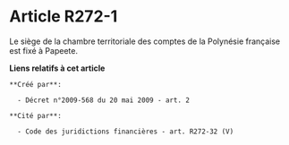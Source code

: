 # Article R272-1

Le siège de la chambre territoriale des comptes de la Polynésie française est fixé à Papeete.

**Liens relatifs à cet article**

	**Créé par**:

	  - Décret n°2009-568 du 20 mai 2009 - art. 2

	**Cité par**:

	  - Code des juridictions financières - art. R272-32 (V)
